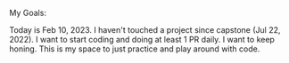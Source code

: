 My Goals:

Today is Feb 10, 2023. I haven't touched a project since capstone (Jul 22, 2022). I want to start coding and doing at least 1 PR daily. I want to keep honing. This is my space to just practice and play around with code.
